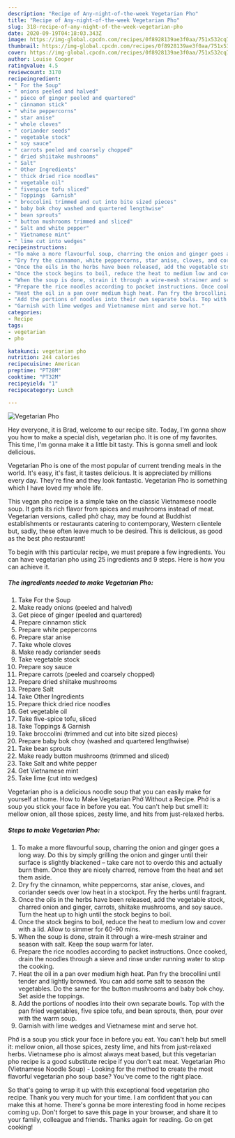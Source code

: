 ```yaml
---
description: "Recipe of Any-night-of-the-week Vegetarian Pho"
title: "Recipe of Any-night-of-the-week Vegetarian Pho"
slug: 318-recipe-of-any-night-of-the-week-vegetarian-pho
date: 2020-09-19T04:18:03.343Z
image: https://img-global.cpcdn.com/recipes/0f8928139ae3f0aa/751x532cq70/vegetarian-pho-recipe-main-photo.jpg
thumbnail: https://img-global.cpcdn.com/recipes/0f8928139ae3f0aa/751x532cq70/vegetarian-pho-recipe-main-photo.jpg
cover: https://img-global.cpcdn.com/recipes/0f8928139ae3f0aa/751x532cq70/vegetarian-pho-recipe-main-photo.jpg
author: Louise Cooper
ratingvalue: 4.5
reviewcount: 3170
recipeingredient:
- " For the Soup"
- " onions peeled and halved"
- " piece of ginger peeled and quartered"
- " cinnamon stick"
- " white peppercorns"
- " star anise"
- " whole cloves"
- " coriander seeds"
- " vegetable stock"
- " soy sauce"
- " carrots peeled and coarsely chopped"
- " dried shiitake mushrooms"
- " Salt"
- " Other Ingredients"
- " thick dried rice noodles"
- " vegetable oil"
- " fivespice tofu sliced"
- " Toppings  Garnish"
- " broccolini trimmed and cut into bite sized pieces"
- " baby bok choy washed and quartered lengthwise"
- " bean sprouts"
- " button mushrooms trimmed and sliced"
- " Salt and white pepper"
- " Vietnamese mint"
- " lime cut into wedges"
recipeinstructions:
- "To make a more flavourful soup, charring the onion and ginger goes a long way. Do this by simply grilling the onion and ginger until their surface is slightly blackened – take care not to overdo this and actually burn them. Once they are nicely charred, remove from the heat and set them aside."
- "Dry fry the cinnamon, white peppercorns, star anise, cloves, and coriander seeds over low heat in a stockpot. Fry the herbs until fragrant."
- "Once the oils in the herbs have been released, add the vegetable stock, charred onion and ginger, carrots, shiitake mushrooms, and soy sauce. Turn the heat up to high until the stock begins to boil."
- "Once the stock begins to boil, reduce the heat to medium low and cover with a lid. Allow to simmer for 60-90 mins."
- "When the soup is done, strain it through a wire-mesh strainer and season with salt. Keep the soup warm for later."
- "Prepare the rice noodles according to packet instructions. Once cooked, drain the noodles through a sieve and rinse under running water to stop the cooking."
- "Heat the oil in a pan over medium high heat. Pan fry the brocollini until tender and lightly browned. You can add some salt to season the vegetables. Do the same for the button mushrooms and baby bok choy. Set aside the toppings."
- "Add the portions of noodles into their own separate bowls. Top with the pan fried vegetables, five spice tofu, and bean sprouts, then, pour over with the warm soup."
- "Garnish with lime wedges and Vietnamese mint and serve hot."
categories:
- Recipe
tags:
- vegetarian
- pho

katakunci: vegetarian pho 
nutrition: 244 calories
recipecuisine: American
preptime: "PT28M"
cooktime: "PT32M"
recipeyield: "1"
recipecategory: Lunch

---
```



![Vegetarian Pho](https://img-global.cpcdn.com/recipes/0f8928139ae3f0aa/751x532cq70/vegetarian-pho-recipe-main-photo.jpg)

Hey everyone, it is Brad, welcome to our recipe site. Today, I'm gonna show you how to make a special dish, vegetarian pho. It is one of my favorites. This time, I'm gonna make it a little bit tasty. This is gonna smell and look delicious.

Vegetarian Pho is one of the most popular of current trending meals in the world. It's easy, it's fast, it tastes delicious. It is appreciated by millions every day. They're fine and they look fantastic. Vegetarian Pho is something which I have loved my whole life.

This vegan pho recipe is a simple take on the classic Vietnamese noodle soup. It gets its rich flavor from spices and mushrooms instead of meat. Vegetarian versions, called phở chay, may be found at Buddhist establishments or restaurants catering to contemporary, Western clientele but, sadly, these often leave much to be desired. This is delicious, as good as the best pho restaurant!


To begin with this particular recipe, we must prepare a few ingredients. You can have vegetarian pho using 25 ingredients and 9 steps. Here is how you can achieve it.

<!--inarticleads1-->

##### The ingredients needed to make Vegetarian Pho:

1. Take  For the Soup
1. Make ready  onions (peeled and halved)
1. Get  piece of ginger (peeled and quartered)
1. Prepare  cinnamon stick
1. Prepare  white peppercorns
1. Prepare  star anise
1. Take  whole cloves
1. Make ready  coriander seeds
1. Take  vegetable stock
1. Prepare  soy sauce
1. Prepare  carrots (peeled and coarsely chopped)
1. Prepare  dried shiitake mushrooms
1. Prepare  Salt
1. Take  Other Ingredients
1. Prepare  thick dried rice noodles
1. Get  vegetable oil
1. Take  five-spice tofu, sliced
1. Take  Toppings &amp; Garnish
1. Take  broccolini (trimmed and cut into bite sized pieces)
1. Prepare  baby bok choy (washed and quartered lengthwise)
1. Take  bean sprouts
1. Make ready  button mushrooms (trimmed and sliced)
1. Take  Salt and white pepper
1. Get  Vietnamese mint
1. Take  lime (cut into wedges)


Vegetarian pho is a delicious noodle soup that you can easily make for yourself at home. How to Make Vegetarian Phở Without a Recipe. Phở is a soup you stick your face in before you eat. You can&#39;t help but smell it: mellow onion, all those spices, zesty lime, and hits from just-relaxed herbs. 

<!--inarticleads2-->

##### Steps to make Vegetarian Pho:

1. To make a more flavourful soup, charring the onion and ginger goes a long way. Do this by simply grilling the onion and ginger until their surface is slightly blackened – take care not to overdo this and actually burn them. Once they are nicely charred, remove from the heat and set them aside.
1. Dry fry the cinnamon, white peppercorns, star anise, cloves, and coriander seeds over low heat in a stockpot. Fry the herbs until fragrant.
1. Once the oils in the herbs have been released, add the vegetable stock, charred onion and ginger, carrots, shiitake mushrooms, and soy sauce. Turn the heat up to high until the stock begins to boil.
1. Once the stock begins to boil, reduce the heat to medium low and cover with a lid. Allow to simmer for 60-90 mins.
1. When the soup is done, strain it through a wire-mesh strainer and season with salt. Keep the soup warm for later.
1. Prepare the rice noodles according to packet instructions. Once cooked, drain the noodles through a sieve and rinse under running water to stop the cooking.
1. Heat the oil in a pan over medium high heat. Pan fry the brocollini until tender and lightly browned. You can add some salt to season the vegetables. Do the same for the button mushrooms and baby bok choy. Set aside the toppings.
1. Add the portions of noodles into their own separate bowls. Top with the pan fried vegetables, five spice tofu, and bean sprouts, then, pour over with the warm soup.
1. Garnish with lime wedges and Vietnamese mint and serve hot.


Phở is a soup you stick your face in before you eat. You can&#39;t help but smell it: mellow onion, all those spices, zesty lime, and hits from just-relaxed herbs. Vietnamese pho is almost always meat based, but this vegetarian pho recipe is a good substitute recipe if you don&#39;t eat meat. Vegetarian Pho (Vietnamese Noodle Soup) - Looking for the method to create the most flavorful vegetarian pho soup base? You&#39;ve come to the right place. 

So that's going to wrap it up with this exceptional food vegetarian pho recipe. Thank you very much for your time. I am confident that you can make this at home. There's gonna be more interesting food in home recipes coming up. Don't forget to save this page in your browser, and share it to your family, colleague and friends. Thanks again for reading. Go on get cooking!
